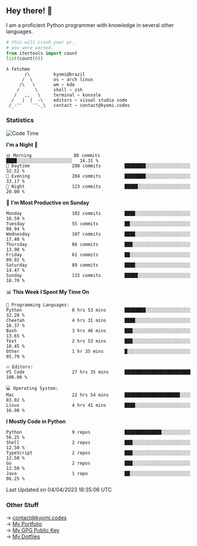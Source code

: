 ## Hey there! 👋
I am a proficient Python programmer with knowledge in several other languages.

```py
# this will crash your pc.
# you were warned.
from itertools import count
list(count(0))
```
```
λ fetchme
       /\         kyomi@brazil
      /  \        os ~ arch linux
     /\   \       wm ~ kde
    /      \      shell ~ zsh
   /   ,,   \     terminal ~ konsole
  /   |  |  -\    editors ~ visual studio code
 /_-''    ''-_\   contact ~ contact@kyomi.codes
```

### Statistics
<!--START_SECTION:waka-->
![Code Time](http://img.shields.io/badge/Code%20Time-300%20hrs%2056%20mins-blue)

**I'm a Night 🦉** 

```text
🌞 Morning                88 commits          ████░░░░░░░░░░░░░░░░░░░░░   14.31 % 
🌆 Daytime                200 commits         ████████░░░░░░░░░░░░░░░░░   32.52 % 
🌃 Evening                204 commits         ████████░░░░░░░░░░░░░░░░░   33.17 % 
🌙 Night                  123 commits         █████░░░░░░░░░░░░░░░░░░░░   20.00 % 
```
📅 **I'm Most Productive on Sunday** 

```text
Monday                   102 commits         ████░░░░░░░░░░░░░░░░░░░░░   16.59 % 
Tuesday                  55 commits          ██░░░░░░░░░░░░░░░░░░░░░░░   08.94 % 
Wednesday                107 commits         ████░░░░░░░░░░░░░░░░░░░░░   17.40 % 
Thursday                 86 commits          ███░░░░░░░░░░░░░░░░░░░░░░   13.98 % 
Friday                   61 commits          ██░░░░░░░░░░░░░░░░░░░░░░░   09.92 % 
Saturday                 89 commits          ████░░░░░░░░░░░░░░░░░░░░░   14.47 % 
Sunday                   115 commits         █████░░░░░░░░░░░░░░░░░░░░   18.70 % 
```


📊 **This Week I Spent My Time On** 

```text
💬 Programming Languages: 
Python                   8 hrs 53 mins       ████████░░░░░░░░░░░░░░░░░   32.20 % 
Cheetah                  4 hrs 31 mins       ████░░░░░░░░░░░░░░░░░░░░░   16.37 % 
Bash                     3 hrs 46 mins       ███░░░░░░░░░░░░░░░░░░░░░░   13.65 % 
Text                     2 hrs 53 mins       ███░░░░░░░░░░░░░░░░░░░░░░   10.45 % 
Other                    1 hr 35 mins        █░░░░░░░░░░░░░░░░░░░░░░░░   05.79 % 

🔥 Editors: 
VS Code                  27 hrs 35 mins      █████████████████████████   100.00 % 

💻 Operating System: 
Mac                      22 hrs 54 mins      █████████████████████░░░░   83.02 % 
Linux                    4 hrs 41 mins       ████░░░░░░░░░░░░░░░░░░░░░   16.98 % 
```

**I Mostly Code in Python** 

```text
Python                   9 repos             ██████████████░░░░░░░░░░░   56.25 % 
Shell                    2 repos             ███░░░░░░░░░░░░░░░░░░░░░░   12.50 % 
TypeScript               2 repos             ███░░░░░░░░░░░░░░░░░░░░░░   12.50 % 
Go                       2 repos             ███░░░░░░░░░░░░░░░░░░░░░░   12.50 % 
Java                     1 repo              ██░░░░░░░░░░░░░░░░░░░░░░░   06.25 % 
```




 Last Updated on 04/04/2023 18:35:06 UTC
<!--END_SECTION:waka-->

### Other Stuff

→ contact@kyomi.codes<br />
→ [My Portfolio](https://kyomi.codes)<br />
→ [My GPG Public Key](https://github.com/bitterteriyaki.gpg)<br />
→ [My Dotfiles](https://github.com/bitterteriyaki/dotfiles) 
